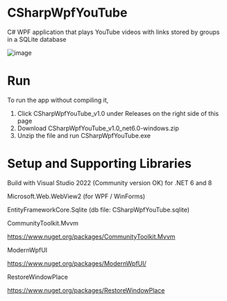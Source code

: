 # CSharpWpfYouTube
C# WPF application that plays YouTube videos with links stored by groups in a SQLite database

![image](https://github.com/psun247/CSharpWpfYouTube/assets/31531761/8f23fa26-618c-4c51-b573-6a7925cdb31e)

# Run
To run the app without compiling it,

1. Click CSharpWpfYouTube_v1.0 under Releases on the right side of this page
2. Download CSharpWpfYouTube_v1.0_net6.0-windows.zip
3. Unzip the file and run CSharpWpfYouTube.exe

# Setup and Supporting Libraries
Build with Visual Studio 2022 (Community version OK) for .NET 6 and 8

Microsoft.Web.WebView2 (for WPF / WinForms)

EntityFrameworkCore.Sqlite (db file: CSharpWpfYouTube.sqlite)

CommunityToolkit.Mvvm

https://www.nuget.org/packages/CommunityToolkit.Mvvm

ModernWpfUI

https://www.nuget.org/packages/ModernWpfUI/

RestoreWindowPlace

https://www.nuget.org/packages/RestoreWindowPlace
